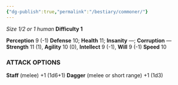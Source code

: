 ```yaml
---
{"dg-publish":true,"permalink":"/bestiary/commoner/"}
---
```


*Size 1/2 or 1 human*
**Difficulty 1**

**Perception** 9 (-1)
**Defense** 10; **Health** 11; **Insanity** —; **Corruption** — 
**Strength** 11 (1), **Agility** 10 (0), **Intellect** 9 (-1), **Will** 9 (-1) 
**Speed** 10
### ATTACK OPTIONS
**Staff** (melee) +1 (1d6+1)
**Dagger** (melee or short range) +1 (1d3)